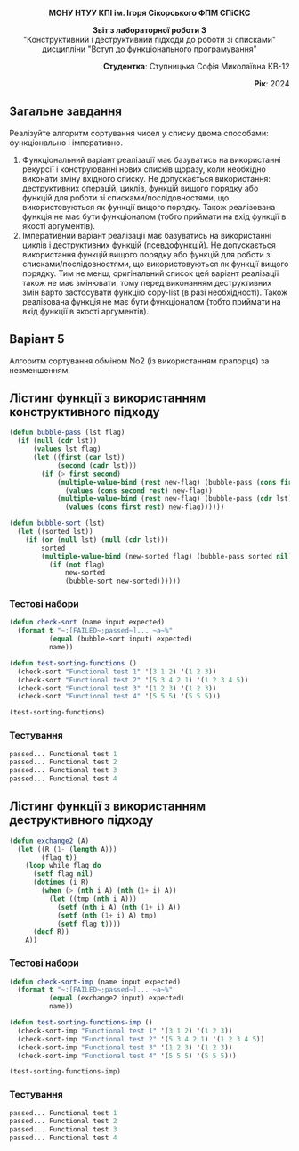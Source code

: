 <p align="center"><b>МОНУ НТУУ КПІ ім. Ігоря Сікорського ФПМ СПіСКС</b></p>
<p align="center">
<b>Звіт з лабораторної роботи 3</b><br/>
"Конструктивний і деструктивний підходи до роботи зі списками"<br/>
дисципліни "Вступ до функціонального програмування"
</p>
<p align="right"><b>Студентка</b>: Ступницька Софія Миколаївна КВ-12</p>
<p align="right"><b>Рік</b>: 2024</p>

## Загальне завдання
Реалізуйте алгоритм сортування чисел у списку двома способами: функціонально і імперативно.
1. Функціональний варіант реалізації має базуватись на використанні рекурсії і конструюванні нових списків щоразу, коли необхідно виконати зміну вхідного списку. Не допускається використання: деструктивних операцій, циклів, функцій вищого порядку або функцій для роботи зі списками/послідовностями, що використовуються як функції вищого порядку. Також реалізована функція не має бути функціоналом (тобто приймати на вхід функції в якості аргументів).
2. Імперативний варіант реалізації має базуватись на використанні циклів і деструктивних функцій (псевдофункцій). Не допускається використання функцій вищого порядку або функцій для роботи зі списками/послідовностями, що використовуються як функції вищого порядку. Тим не менш, оригінальний список цей варіант реалізації також не має змінювати, тому перед виконанням деструктивних змін варто застосувати функцію copy-list (в разі необхідності). Також реалізована функція не має бути функціоналом (тобто приймати на вхід функції в якості аргументів).
## Варіант 5
Алгоритм сортування обміном No2 (із використанням прапорця) за незменшенням.
## Лістинг функції з використанням конструктивного підходу
```lisp
(defun bubble-pass (lst flag)
  (if (null (cdr lst)) 
      (values lst flag) 
      (let ((first (car lst))
            (second (cadr lst)))
        (if (> first second) 
            (multiple-value-bind (rest new-flag) (bubble-pass (cons first (cddr lst)) t)
              (values (cons second rest) new-flag)) 
            (multiple-value-bind (rest new-flag) (bubble-pass (cdr lst) flag)
              (values (cons first rest) new-flag)))))) 

(defun bubble-sort (lst)
  (let ((sorted lst))
    (if (or (null lst) (null (cdr lst))) 
        sorted
        (multiple-value-bind (new-sorted flag) (bubble-pass sorted nil) 
          (if (not flag) 
              new-sorted
              (bubble-sort new-sorted))))))
```
### Тестові набори
```lisp
(defun check-sort (name input expected)
  (format t "~:[FAILED~;passed~]... ~a~%" 
          (equal (bubble-sort input) expected) 
          name))

(defun test-sorting-functions ()
  (check-sort "Functional test 1" '(3 1 2) '(1 2 3))
  (check-sort "Functional test 2" '(5 3 4 2 1) '(1 2 3 4 5))
  (check-sort "Functional test 3" '(1 2 3) '(1 2 3))
  (check-sort "Functional test 4" '(5 5 5) '(5 5 5)))

(test-sorting-functions)
```
### Тестування
```lisp
passed... Functional test 1
passed... Functional test 2
passed... Functional test 3
passed... Functional test 4
```
## Лістинг функції з використанням деструктивного підходу
```lisp
(defun exchange2 (A)
  (let ((R (1- (length A)))
        (flag t))
    (loop while flag do
      (setf flag nil)
      (dotimes (i R)
        (when (> (nth i A) (nth (1+ i) A))
          (let ((tmp (nth i A)))
            (setf (nth i A) (nth (1+ i) A))
            (setf (nth (1+ i) A) tmp)
            (setf flag t))))
      (decf R))
    A))
```
### Тестові набори
```lisp
(defun check-sort-imp (name input expected)
  (format t "~:[FAILED~;passed~]... ~a~%" 
          (equal (exchange2 input) expected) 
          name))

(defun test-sorting-functions-imp ()
  (check-sort-imp "Functional test 1" '(3 1 2) '(1 2 3))
  (check-sort-imp "Functional test 2" '(5 3 4 2 1) '(1 2 3 4 5))
  (check-sort-imp "Functional test 3" '(1 2 3) '(1 2 3))
  (check-sort-imp "Functional test 4" '(5 5 5) '(5 5 5)))

(test-sorting-functions-imp)
```
### Тестування
```lisp
passed... Functional test 1
passed... Functional test 2
passed... Functional test 3
passed... Functional test 4
```
